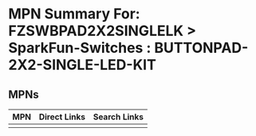 



# MPN Summary For: FZSWBPAD2X2SINGLELK > SparkFun-Switches : BUTTONPAD-2X2-SINGLE-LED-KIT

## MPNs
  

|MPN|Direct Links|Search Links|
| :--- | :--- | :--- |
||||
